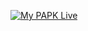 [![My PAPK Live](https://res.cloudinary.com/marcomontalbano/image/upload/v1637550373/video_to_markdown/images/youtube--WK2OkaE1MJo-c05b58ac6eb4c4700831b2b3070cd403.jpg)](https://youtu.be/WK2OkaE1MJo "My PAPK Live")